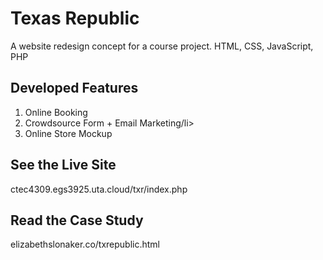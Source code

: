 # Texas Republic
A website redesign concept for a course project. 
HTML, CSS, JavaScript, PHP

<h2>Developed Features</h2> 
<ol>
 <li>Online Booking</li>
 <li>Crowdsource Form + Email Marketing/li>
 <li>Online Store Mockup</li>
</ol>
<h2>See the Live Site</h2> 
ctec4309.egs3925.uta.cloud/txr/index.php
<h2>Read the Case Study</h2> 
elizabethslonaker.co/txrepublic.html

